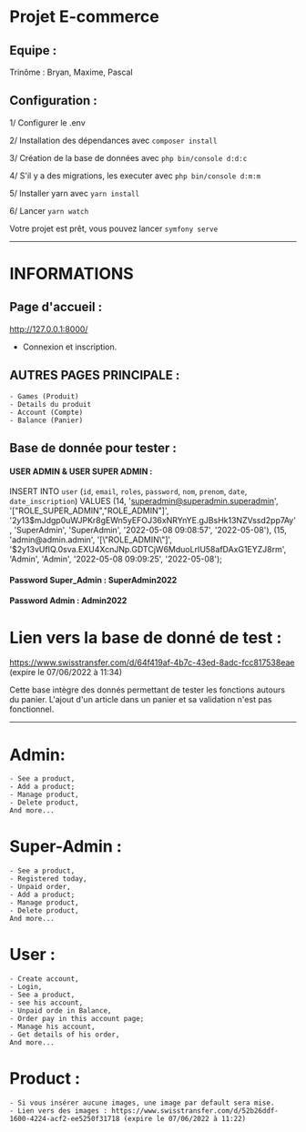 # Projet E-commerce

## Equipe :
Trinôme : Bryan, Maxime, Pascal

## Configuration :
1/ Configurer le .env

2/ Installation des dépendances avec `composer install`

3/ Création de la base de données avec `php bin/console d:d:c`

4/ S'il y a des migrations, les executer avec `php bin/console d:m:m`

5/ Installer yarn avec `yarn install`

6/ Lancer `yarn watch`

Votre projet est prêt, vous pouvez lancer `symfony serve`

***

# INFORMATIONS

## Page d'accueil :
http://127.0.0.1:8000/

- Connexion et inscription.

## AUTRES PAGES PRINCIPALE :
    - Games (Produit)
    - Details du produit
    - Account (Compte)
    - Balance (Panier)

## Base de donnée pour tester :

#### USER ADMIN & USER SUPER ADMIN :

INSERT INTO `user` (`id`, `email`, `roles`, `password`, `nom`, `prenom`, `date`, `date_inscription`) VALUES
(14, 'superadmin@superadmin.superadmin', '[\"ROLE_SUPER_ADMIN\",\"ROLE_ADMIN\"]', '$2y$13$mJdgp0uWJPKr8gEWn5yEFOJ36xNRYnYE.gJBsHk13NZVssd2pp7Ay', 'SuperAdmin', 'SuperAdmin', '2022-05-08 09:08:57', '2022-05-08'),
(15, 'admin@admin.admin', '[\"ROLE_ADMIN\"]', '$2y$13$vUfIQ.0sva.EXU4XcnJNp.GDTCjW6MduoLrIU58afDAxG1EYZJ8rm', 'Admin', 'Admin', '2022-05-08 09:09:25', '2022-05-08');

#### Password Super_Admin : SuperAdmin2022
#### Password Admin : Admin2022

# Lien vers la base de donné de test :

https://www.swisstransfer.com/d/64f419af-4b7c-43ed-8adc-fcc817538eae (expire le 07/06/2022 à 11:34)

Cette base intègre des donnés permettant de tester les fonctions autours du panier. 
L'ajout d'un article dans un panier et sa validation n'est pas fonctionnel.

***

# Admin:
    - See a product,
    - Add a product;
    - Manage product,
    - Delete product,
    And more...
# Super-Admin :
    - See a product,
    - Registered today,
    - Unpaid order,
    - Add a product;
    - Manage product,
    - Delete product,
    And more...
# User :
    - Create account,
    - Login,
    - See a product,
    - see his account,
    - Unpaid orde in Balance,
    - Order pay in this account page;
    - Manage his account,
    - Get details of his order,
    And more...

# Product :
    - Si vous insérer aucune images, une image par default sera mise.
    - Lien vers des images : https://www.swisstransfer.com/d/52b26ddf-1600-4224-acf2-ee5250f31718 (expire le 07/06/2022 à 11:22)
